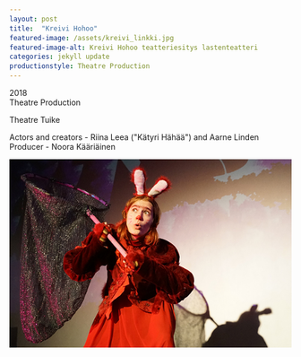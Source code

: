 ```yaml
---
layout: post
title:  "Kreivi Hohoo"
featured-image: /assets/kreivi_linkki.jpg
featured-image-alt: Kreivi Hohoo teatteriesitys lastenteatteri
categories: jekyll update
productionstyle: Theatre Production
---
```

  2018  
  Theatre Production  

Theatre Tuike

  Actors and creators - Riina Leea ("Kätyri Hähää") and Aarne Linden  
  Producer - Noora Kääriäinen  


![alt text](/assets/kreivi_linkki.jpg)

